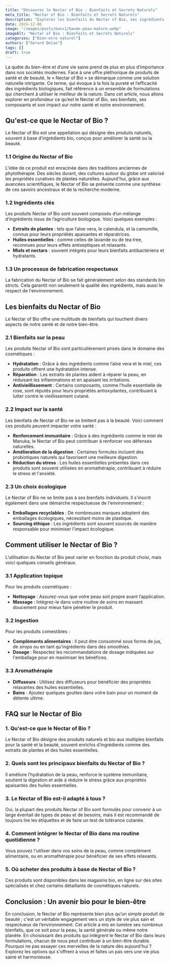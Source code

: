 ```yaml
---
title: "Découvrez le Nectar of Bio : Bienfaits et Secrets Naturels"
meta_title: "Nectar of Bio : Bienfaits et Secrets Naturels"
description: "Explorez les bienfaits du Nectar of Bio, ses ingrédients, son utilisation, et comment il contribue à un mode de vie durable."
date: 2024-12-06
image: "/images/posts/mass1/baume-peau-mature.webp"
imageAlt: "Nectar of Bio : Bienfaits et Secrets Naturels"
categories: ["Bien-etre naturel"]
authors: ["Gerard Delao"]
tags: []
draft: true
---
```



La quête du bien-être et d’une vie saine prend de plus en plus d’importance dans nos sociétés modernes. Face à une offre pléthorique de produits de santé et de beauté, le « Nectar of Bio » se démarque comme une solution naturelle intrigante. Ce terme, qui évoque à la fois la pureté et l’efficacité des ingrédients biologiques, fait référence à un ensemble de formulations qui cherchent à utiliser le meilleur de la nature. Dans cet article, nous allons explorer en profondeur ce qu’est le Nectar of Bio, ses bienfaits, ses composants et son impact sur notre santé et notre environnement.

## Qu'est-ce que le Nectar of Bio ?

Le Nectar of Bio est une appellation qui désigne des produits naturels, souvent à base d’ingrédients bio, conçus pour améliorer la santé ou la beauté. 

### 1.1 Origine du Nectar of Bio

L'idée de ce produit est enracinée dans des traditions anciennes de phytothérapie. Des siècles durant, des cultures autour du globe ont valorisé les propriétés curatives de plantes naturelles. Aujourd'hui, grâce aux avancées scientifiques, le Nectar of Bio se présente comme une synthèse de ces savoirs ancestraux et de la recherche moderne.

### 1.2 Ingrédients clés

Les produits Nectar of Bio sont souvent composés d’un mélange d’ingrédients issus de l’agriculture biologique. Voici quelques exemples :
- **Extraits de plantes** : tels que l’aloe vera, le calendula, et la camomille, connus pour leurs propriétés apaisantes et réparatrices.
- **Huiles essentielles** : comme celles de lavande ou de tea tree, reconnues pour leurs effets antiseptiques et relaxants.
- **Miels et nectars** : souvent intégrés pour leurs bienfaits antibactériens et hydratants.

### 1.3 Un processus de fabrication respectueux

La fabrication du Nectar of Bio se fait généralement selon des standards bio stricts. Cela garantit non seulement la qualité des ingrédients, mais aussi le respect de l'environnement.

## Les bienfaits du Nectar of Bio

Le Nectar of Bio offre une multitude de bienfaits qui touchent divers aspects de notre santé et de notre bien-être.

### 2.1 Bienfaits sur la peau

Les produits Nectar of Bio sont particulièrement prisés dans le domaine des cosmétiques :
- **Hydratation** : Grâce à des ingrédients comme l’aloe vera et le miel, ces produits offrent une hydratation intense.
- **Réparation** : Les extraits de plantes aident à réparer la peau, en réduisant les inflammations et en apaisant les irritations.
- **Antivieillissement** : Certains composants, comme l’huile essentielle de rose, sont réputés pour leurs propriétés antioxydantes, contribuant à lutter contre le vieillissement cutané.

### 2.2 Impact sur la santé

Les bienfaits de Nectar of Bio ne se limitent pas à la beauté. Voici comment ces produits peuvent impacter votre santé :
- **Renforcement immunitaire** : Grâce à des ingrédients comme le miel de Manuka, le Nectar of Bio peut contribuer à renforcer vos défenses naturelles.
- **Amélioration de la digestion** : Certaines formules incluent des probiotiques naturels qui favorisent une meilleure digestion.
- **Réduction du stress** : Les huiles essentielles présentes dans ces produits sont souvent utilisées en aromathérapie, contribuant à réduire le stress et l'anxiété.

### 2.3 Un choix écologique

Le Nectar of Bio ne se limite pas à ses bienfaits individuels. Il s'inscrit également dans une démarche respectueuse de l'environnement :
- **Emballages recyclables** : De nombreuses marques adoptent des emballages écologiques, nécessitant moins de plastique.
- **Sourcing éthique** : Les ingrédients sont souvent sourcés de manière responsable pour minimiser l'impact écologique.

## Comment utiliser le Nectar of Bio ?

L’utilisation du Nectar of Bio peut varier en fonction du produit choisi, mais voici quelques conseils généraux.

### 3.1 Application topique

Pour les produits cosmétiques :
- **Nettoyage** : Assurez-vous que votre peau soit propre avant l’application.
- **Massage** : Intégrez-le dans votre routine de soins en massant doucement pour mieux faire pénétrer le produit.

### 3.2 Ingestion

Pour les produits comestibles :
- **Compléments alimentaires** : Il peut être consommé sous forme de jus, de sirops ou en tant qu’ingrédients dans des smoothies.
- **Dosage** : Respectez les recommandations de dosage indiquées sur l'emballage pour en maximiser les bénéfices.

### 3.3 Aromathérapie

- **Diffuseurs** : Utilisez des diffuseurs pour bénéficier des propriétés relaxantes des huiles essentielles.
- **Bains** : Ajoutez quelques gouttes dans votre bain pour un moment de détente ultime.

## FAQ sur le Nectar of Bio

### 1. Qu'est-ce que le Nectar of Bio ?

Le Nectar of Bio désigne des produits naturels et bio aux multiples bienfaits pour la santé et la beauté, souvent enrichis d’ingrédients comme des extraits de plantes et des huiles essentielles.

### 2. Quels sont les principaux bienfaits du Nectar of Bio ?

Il améliore l’hydratation de la peau, renforce le système immunitaire, soutient la digestion et aide à réduire le stress grâce aux propriétés apaisantes des huiles essentielles.

### 3. Le Nectar of Bio est-il adapté à tous ?

Oui, la plupart des produits Nectar of Bio sont formulés pour convenir à un large éventail de types de peau et de besoins, mais il est recommandé de toujours lire les étiquettes et de faire un test de tolérance cutanée.

### 4. Comment intégrer le Nectar of Bio dans ma routine quotidienne ?

Vous pouvez l'utiliser dans vos soins de la peau, comme complément alimentaire, ou en aromathérapie pour bénéficier de ses effets relaxants.

### 5. Où acheter des produits à base de Nectar of Bio ?

Ces produits sont disponibles dans les magasins bio, en ligne sur des sites spécialisés et chez certains détaillants de cosmétiques naturels.

## Conclusion : Un avenir bio pour le bien-être

En conclusion, le Nectar of Bio représente bien plus qu’un simple produit de beauté ; c'est un véritable engagement vers un style de vie plus sain et respectueux de l’environnement. Cet article a mis en lumière ses nombreux bienfaits, que ce soit pour la peau, la santé générale ou même notre planète. En choisissant des produits qui intègrent le Nectar of Bio dans leurs formulations, chacun de nous peut contribuer à un bien-être durable. Pourquoi ne pas essayer ces merveilles de la nature dès aujourd'hui ? Explorez les options qui s'offrent à vous et faites un pas vers une vie plus saine et harmonieuse.

